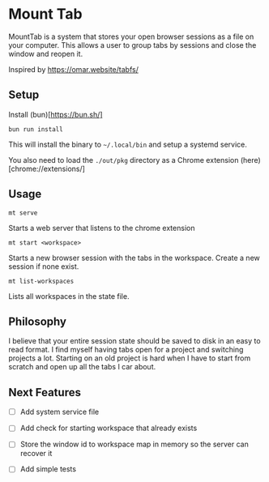 # Mount Tab

MountTab is a system that stores your open browser sessions as a file on your computer. This allows a user to group tabs by sessions and close the window and reopen it. 

Inspired by https://omar.website/tabfs/

## Setup

Install (bun)[https://bun.sh/]

```
bun run install
```
This will install the binary to `~/.local/bin` and setup a systemd service. 

You also need to load the `./out/pkg` directory as a Chrome extension (here)[chrome://extensions/]

## Usage

```
mt serve
```

Starts a web server that listens to the chrome extension


```
mt start <workspace>
```

Starts a new browser session with the tabs in the workspace. Create a new session if none exist.

```
mt list-workspaces
```
Lists all workspaces in the state file. 


## Philosophy

I believe that your entire session state should be saved to disk in an easy to read format. I find myself having tabs open for a project and switching projects a lot. Starting on an old project is hard when I have to start from scratch and open up all the tabs I car about.


## Next Features

- [ ] Add system service file
- [ ] Add check for starting workspace that already exists
- [ ] Store the window id to workspace map in memory so the server can recover it
- [ ] Add simple tests

